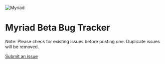 ![Myriad](https://www.sparkdev.me/package-logo/com.spark.myriad/.png)

# Myriad Beta Bug Tracker
 
Note: Please check for existing issues before posting one. Duplicate issues will be removed.

[Submit an issue](https://github.com/SparkDev97/Myriad-Bug-Tracker/issues/new/choose)